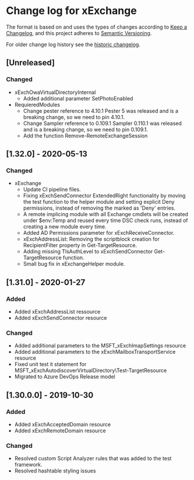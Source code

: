 # Change log for xExchange

The format is based on and uses the types of changes according to [Keep a Changelog](https://keepachangelog.com/en/1.0.0/),
and this project adheres to [Semantic Versioning](https://semver.org/spec/v2.0.0.html).

For older change log history see the [historic changelog](HISTORIC_CHANGELOG.md).

## [Unreleased]

### Changed

- xExchOwaVirtualDirectoryInternal
  - Added additional parameter SetPhotoEnabled
- RequieredModules
  - Change pester reference to 4.10.1
    Pester 5 was released and is a breaking change,
    so we need to pin 4.10.1.
  - Change Sampler reference to 0.109.1
    Sampler 0.110.1 was released and is a breaking change,
    so we need to pin 0.109.1.
  - Add the function Remove-RemoteExchangeSession

## [1.32.0] - 2020-05-13

### Changed

- xExchange
  - Update CI pipeline files.
  - Fixing xExchSendConnector ExtendedRight functionality by moving the test function
    to the helper module and setting explicit Deny permissions, instead of removing
    the marked as 'Deny' entries.
  - A remote implicing module with all Exchange cmdlets will be created under
    \$env:Temp and reused every time DSC check runs, instead of creating a new
    module every time.
  - Added AD Permissions parameter for xExchReceiveConnector.
  - xExchAddressList: Removing the scriptblock creation for RecipientFilter
    property in Get-TargetResource.
  - Adding missing TlsAuthLevel to xExchSendConnector Get-TargetResource function.
  - Small bug fix in xExchangeHelper module.

## [1.31.0] - 2020-01-27

### Added

- Added xExchAddressList ressource
- Added xExchSendConnector resource

### Changed

- Added additional parameters to the MSFT_xExchImapSettings resource
- Added additional parameters to the xExchMailboxTransportService resource
- Fixed unit test it statement for MSFT_xExchAutodiscoverVirtualDirectory\Test-TargetResource
- Migrated to Azure DevOps Release model

## [1.30.0.0] - 2019-10-30

### Added

- Added xExchAcceptedDomain resource
- Added xExchRemoteDomain resource

### Changed

- Resolved custom Script Analyzer rules that was added to the test framework.
- Resolved hashtable styling issues
